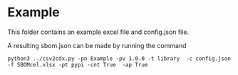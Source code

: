# Example


This folder contains an example excel file and config.json file.

A resulting sbom.json can be made by running the command 

`python3 ../csv2cdx.py -pn Example -pv 1.0.0 -t library  -c config.json -f SBOMcel.xlsx -pt pypi -cnt True  -ap True`
